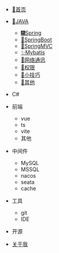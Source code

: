 * [🎃首页](/home.md)
* [🎄JAVA](/java/home.md)
  * [🎆Spring](/java/spring/readme.md)
  * [🎇SpringBoot](/java/springboot/readme.md)
  * [🧨SpringMVC](/java/springmvc/readme.md)
  *  [✨Mybatis](/java/mybatis/readme.md)
  * [🎈网络通讯](/java/network/readme.md)
  * [🎉权限](/java/auth/readme.md)
  * [🎊小技巧](/java/skills/readme.md)
  * [🎋其他](/java/others/readme.md)
* C#
* 前端

  * vue
  * ts
  * vite
  * 其他
* 中间件

  * MySQL
  * MSSQL
  * nacos
  * seata
  * cache
* 工具

  * git
  * IDE
* 开源
* [关于我](/about/readme.md)